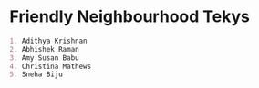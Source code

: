 
# Friendly Neighbourhood Tekys


```markdown  
1. Adithya Krishnan
2. Abhishek Raman
3. Amy Susan Babu
4. Christina Mathews
5. Sneha Biju
```
